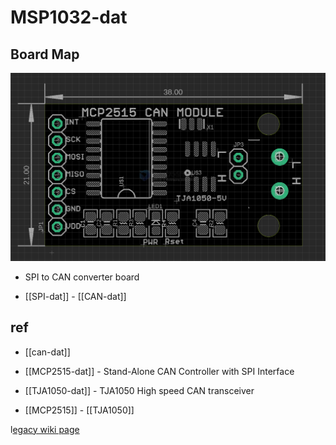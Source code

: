
# MSP1032-dat


## Board Map 

![](2024-04-30-15-17-21.png)

- SPI to CAN converter board 

- [[SPI-dat]] - [[CAN-dat]]


## ref 

- [[can-dat]]

- [[MCP2515-dat]] - Stand-Alone CAN Controller with SPI Interface
- [[TJA1050-dat]] - TJA1050 High speed CAN transceiver

- [[MCP2515]] - [[TJA1050]]

l[egacy wiki page ](https://w.electrodragon.com/w/Category:CAN)

